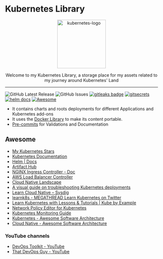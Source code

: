 # Kubernetes Library

<p align="center">
  <img alt="kubernetes-logo" src="https://upload.wikimedia.org/wikipedia/commons/thumb/3/39/Kubernetes_logo_without_workmark.svg/617px-Kubernetes_logo_without_workmark.svg.png?20190926210707" height="160" />
  <p align="center">Welcome to my Kubernetes Library, a storage place for my assets related to my journey around Kubernetes' Land</p>
</p>

---

![GitHub Latest Release](https://img.shields.io/github/v/release/carlosrodlop/K8s-lib?logo=github) ![GitHub Issues](https://img.shields.io/github/issues/carlosrodlop/K8s-lib?logo=github) [![gitleaks badge](https://img.shields.io/badge/protected%20by-gitleaks-blue)](https://github.com/zricethezav/gitleaks#pre-commit) [![gitsecrets](https://img.shields.io/badge/protected%20by-gitsecrets-blue)](https://github.com/awslabs/git-secrets) [![helm docs](https://img.shields.io/badge/docs%20by-helmdocs-blue)](https://github.com/norwoodj/helm-docs) [![Awesome](https://cdn.rawgit.com/sindresorhus/awesome/d7305f38d29fed78fa85652e3a63e154dd8e8829/media/badge.svg)](#awesome)

- It contains charts and roots deployments for different Applications and Kubernetes add-ons
- It uses the [Docker Library](https://github.com/carlosrodlop/docker-lib) to make its content portable.
- [Pre-commits](.pre-commit-config.yaml) for Validations and Documentation

## Awesome

- [My Kubernetes Stars](https://github.com/stars/carlosrodlop/lists/kubernetes)
- [Kubernetes Documentation](https://kubernetes.io/docs/home/)
- [Helm | Docs](https://helm.sh/docs/)
- [Artifact Hub](https://artifacthub.io/)
- [NGINX Ingress Controller - Doc](https://kubernetes.github.io/ingress-nginx/)
- [AWS Load Balancer Controller](https://kubernetes-sigs.github.io/aws-load-balancer-controller/)
- [Cloud Native Landscape](https://landscape.cncf.io/)
- [A visual guide on troubleshooting Kubernetes deployments](https://learnk8s.io/troubleshooting-deployments)
- [Learn Cloud Native – Sysdig](https://sysdig.com/learn-cloud-native/)
- [learnk8s - MEGATHREAD Learn Kubernetes on Twitter](https://twitter.com/danielepolencic/status/1298543151901155330)
- [Learn Kubernetes with Lessons & Tutorials | Kube by Example](https://kubebyexample.com/)
- [Network Policy Editor for Kubernetes](https://editor.cilium.io/?id=Duo0R0Wc7egzNHrM)
- [Kubernetes Monitoring Guide](https://www.reddit.com/r/kubernetes/comments/10q9dn1/a_guide_to_kubernetes_monitoring_in_this_5_part/)
- [Kubernetes - Awesome Software Architecture](https://awesome-architecture.com/devops/kubernetes/kubernetes/)
- [Cloud Native - Awesome Software Architecture](https://awesome-architecture.com/cloud-native/)

### YouTube channels

- [DevOps Toolkit - YouTube](https://www.youtube.com/c/DevOpsToolkit)
- [That DevOps Guy - YouTube](https://www.youtube.com/c/MarcelDempers)
